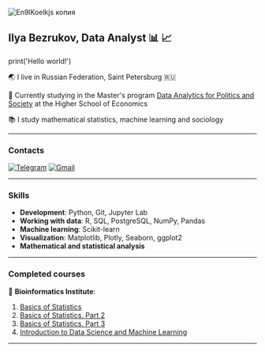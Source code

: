
![En9lKoelkjs копия](https://github.com/user-attachments/assets/168e55af-6d6c-42e5-b64e-2cffbefe50e1)

## Ilya Bezrukov, Data Analyst :bar_chart: :chart_with_upwards_trend:

print('Hello world!')

:earth_asia: I live in Russian Federation, Saint Petersburg :ru:

:school: Currently studying in the Master's program [Data Analytics for Politics and Society](https://spb.hse.ru/en/ma/daps/) at the Higher School of Economics

:books: I study mathematical statistics, machine learning and sociology

---

### Contacts

[![Telegram](https://img.shields.io/badge/Telegram-2CA5E0?style=for-the-badge&logo=telegram&logoColor=white)](https://t.me/ilyaplunk)
[![Gmail](https://img.shields.io/badge/Gmail-D14836?style=for-the-badge&logo=gmail&logoColor=white)](mailto:stalkerpro100ilya@gmail.com)

---

### Skills

 - **Development**: Python, Git, Jupyter Lab
 - **Working with data**: R, SQL, PostgreSQL, NumPy, Pandas
 - **Machine learning**: Scikit-learn
 - **Visualization**: Matplotlib, Plotly, Seaborn, ggplot2
 - **Mathematical and statistical analysis**

---

### Completed courses

:apple:  **Bioinformatics Institute**:
   1) [Basics of Statistics](https://stepik.org/cert/2546102?lang=en)
   2) [Basics of Statistics. Part 2](https://stepik.org/cert/2922969?lang=en)
   3) [Basics of Statistics. Part 3](https://stepik.org/cert/2922399?lang=en)
   4) [Introduction to Data Science and Machine Learning](https://stepik.org/cert/2941518?lang=en)

---


